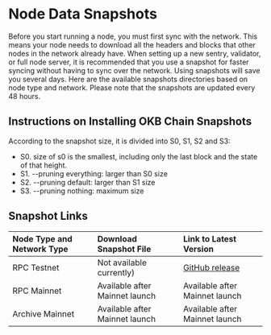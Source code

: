 # Node Data Snapshots
Before you start running a node, you must first sync with the network. This means your node needs to download all the headers and blocks that other nodes in the network already have.
When setting up a new sentry, validator, or full node server, it is recommended that you use a snapshot for faster syncing without having to sync over the network. Using snapshots will save you several days.
Here are the available snapshots directories based on node type and network. Please note that the snapshots are updated every 48 hours.

## Instructions on Installing OKB Chain Snapshots
According to the snapshot size, it is divided into S0, S1, S2 and S3:
- S0. size of s0 is the smallest, including only the last block and the state of that height.
- S1. --pruning everything: larger than S0 size
- S2. --pruning default: larger than S1 size
- S3. --pruning nothing: maximum size


## Snapshot Links
| Node Type and Network Type  | Download Snapshot File  | Link to Latest Version  |
| :------------------------------------------ | :------------ | :------------ |
| RPC Testnet  | Not available currently)  | [GitHub release](https://static.okex.org/cdn/okbc/snapshot/index.html "GitHub release")  |
| RPC Mainnet  | Available after Mainnet launch  | Available after Mainnet launch  |
| Archive Mainnet  | Available after Mainnet launch  | Available after Mainnet launch  |